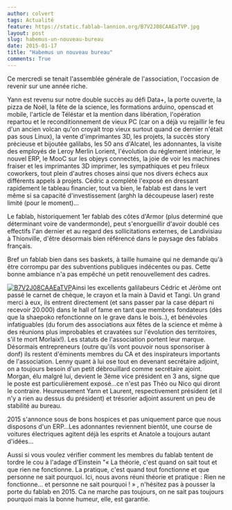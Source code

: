 ```yaml
---
author: colvert
tags: Actualité
feature: https://static.fablab-lannion.org/B7V2J08CAAEaTVP.jpg
layout: post
slug: habemus-un-nouveau-bureau
date: 2015-01-17
title: "Habemus un nouveau bureau"
comments: True
---
```

Ce mercredi se tenait l'assemblée générale de l'association, l'occasion de
revenir sur une année riche.

Yann est revenu sur notre double succès au défi Data+, la porte ouverte, la
pizza de Noël, la fête de la science, les formations arduino, openscad et
mobile, l'article de Téléstar et la mention dans libération, l'opération
repartou et le reconditionnement de vieux PC (car on a déjà vu rejaillir le
feu d'un ancien volcan qu'on croyait trop vieux surtout quand ce dernier
n'était pas sous Linux), la vente d'imprimantes 3D, les projets, la succès
story précieuse et bijoutée galilabs, les 50 ans d'Alcatel, les adonnantes, la
visite des employés de Leroy Merlin Lorient, l'évolution du réglement
intérieur, le nouvel ERP, le MooC sur les objeys connectés, la joie de voir
les machines fraiser et les imprimantes 3D imprimer, les sympathiques et peu
frileux coworkers, tout plein d'autres choses ainsi que nos divers échecs aux
différents appels à projets. Cédric a complété l'exposé en dressant rapidement
le tableau financier, tout va bien, le fablab est dans le vert même si sa
capacité d'investissement (arghh la découpeuse laser) reste limité (pour le
moment)…

Le fablab, historiquement 1er fablab des côtes d'Armor (plus determiné que
déterminant voire de vandermonde), peut s'enorgueillir d'avoir doublé ces
effectifs l'an dernier et au regard des sollicitations externes, de
Landivisiau à Thionville, d'être désormais bien référencé dans le paysage des
fablabs français.

Bref un fablab bien dans ses baskets, à taille humaine qui ne demande qu'à
être corrompu par des subventions publiques indécentes ou pas. Cette bonne
ambiance n'a pas empêché un petit renouvellement des cadres.

[![B7V2J08CAAEaTVP](https://static.fablab-lannion.org/B7V2J08CAAEaTVP.jpg)](https://static.fablab-lannion.org/B7V2J08CAAEaTVP.jpg)Ainsi
les excellents galilabeurs Cédric et Jérôme ont passé le carnet de chèque, le
crayon et la main à David et Tangi. Un grand merci à eux, ils entrent
directement (et sans passer par la case départ ni recevoir 20.000) dans le
hall of fame en tant que membres fondateurs (dès que la shaepoko refonctionne
on le grave dans le bois..), et bénévoles infatiguables (du forum des
associations aux fêtes de la science et même à des réunions plus improbables
et cravatées sur l'évolution des territoires, s'il te mort Morlaix!). Les
statuts de l'association portent leur marque. Désormais entrepreneurs (outre
qu'ils vont pouvoir nous sponsoriser à donf) ils restent d'éminents membres du
CA et des inspirateurs importants de l'association. Lenny quant à lui ose tout
en devenant secrétaire adjoint, on a toujours besoin d'un petit débrouillard
comme secrétaire ajoint. Morgan, élu malgré lui, devient le 3ème vice
président en 3 ans, signe que le poste est particulièrement exposé…ce n'est
pas Théo ou Nico qui diront le contraire. Heureusement Yann et Laurent,
respectivement président (et il n'y a rien au dessus du président) et
trésorier adjoint assurent un peu de stabilité au bureau.

2015 s'annonce sous de bons hospices et pas uniquement parce que nous
disposons d'un ERP…Les adonnantes reviennent bientôt, une course de voitures
électriques agitent déjà les esprits et Anatole a toujours autant d'idées…

Aussi si vous voulez vérifier comment les membres du fablab tentent de tordre
le cou à l'adage d'Einstein "« La théorie, c'est quand on sait tout et que
rien ne fonctionne. La pratique, c'est quand tout fonctionne et que personne
ne sait pourquoi. Ici, nous avons réuni théorie et pratique : Rien ne
fonctionne… et personne ne sait pourquoi ! » , n'hésitez pas à pousser la
porte du fablab en 2015. Ca ne marche pas toujours, on ne sait pas toujours
pourquoi mais la bonne humeur, elle, est garantie.




